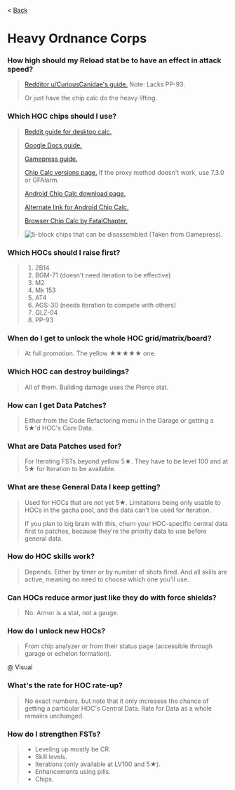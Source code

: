 < [Back](/GFL/mainpage)

# Heavy Ordnance Corps

### How high should my Reload stat be to have an effect in attack speed?

> [Redditor u/CuriousCanidae's guide.](https://drive.google.com/file/d/1M-RdLwrkQvwobF2Z-wPnI8mqjZAEMYYi/view) Note: Lacks PP-93.
>
> Or just have the chip calc do the heavy lifting.

### Which HOC chips should I use?

> [Reddit guide for desktop calc.](https://redd.it/fnh1ey)
>
> [Google Docs guide.](https://docs.google.com/document/d/1pR6g-mgsy22_MhRPASL9c1wDoCuxfUwr-DCCMYmb7Ss)
>
> [Gamepress guide.](https://gamepress.gg/girlsfrontline/guide-gfchipcalc-hoc-calculator-optimization-tool)
>
> [Chip Calc versions page.](https://github.com/Bunnyspa/GFChipCalc/releases) If the proxy method doesn't work, use 7.3.0 or GFAlarm.
>
> [Android Chip Calc download page.](https://bunnyspa.github.io/gfl/chipcalc)
>
> [Alternate link for Android Chip Calc.](https://apkpure.com/girls-frontline-chip-calculator/bunnyspa.gfl.chipcalc/versions)
>
> [Browser Chip Calc by FatalChapter.](https://hycdes.com/pages/GFT_ChipCal-EN.html)
>
> ![](https://gamepress.gg/girlsfrontline/sites/girlsfrontline/files/2020-01/hoc-chip-shape-minmax-example.jpg "5-block chips that can be disassembled (Taken from Gamepress).")

### Which HOCs should I raise first?

> 1. 2B14
> 2. BGM-71 (doesn't need iteration to be effective)
> 3. M2
> 4. Mk 153
> 5. AT4
> 6. AGS-30 (needs iteration to compete with others)
> 7. QLZ-04
> 8. PP-93

### When do I get to unlock the whole HOC grid/matrix/board?

> At full promotion. The yellow ★★★★★ one.

### Which HOC can destroy buildings?

> All of them. Building damage uses the Pierce stat.

### How can I get Data Patches?

> Either from the Code Refactoring menu in the Garage or getting a 5★'d HOC's Core Data.

### What are Data Patches used for?

> For Iterating FSTs beyond yellow 5★. They have to be level 100 and at 5★ for Iteration to be available.

### What are these General Data I keep getting?

> Used for HOCs that are not yet 5★. Limitations being only usable to HOCs in the gacha pool, and the data can't be used for iteration.
>
> If you plan to big brain with this, churn your HOC-specific central data first to patches, because they're the priority data to use before general data.

### How do HOC skills work?

> Depends. Either by timer or by number of shots fired. And all skills are active, meaning no need to choose which one you'll use.

### Can HOCs reduce armor just like they do with force shields?

> No. Armor is a stat, not a gauge.

### How do I unlock new HOCs?

> From chip analyzer or from their status page (accessible through garage or echelon formation).

@ Visual

### What's the rate for HOC rate-up?

> No exact numbers, but note that it only increases the chance of getting a particular HOC's Central Data. Rate for Data as a whole remains unchanged.

### How do I strengthen FSTs?

> - Leveling up mostly be CR.
> - Skill levels.
> - Iterations (only available at LV100 and 5★).
> - Enhancements using pills.
> - Chips.